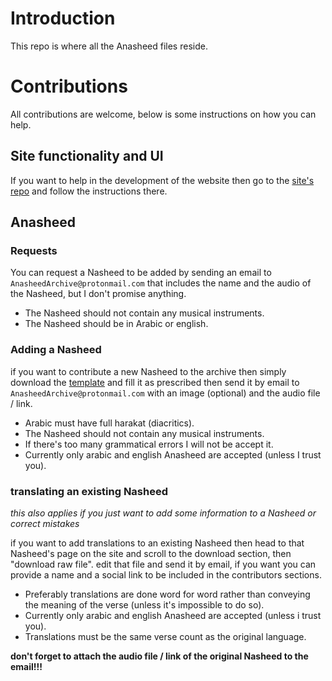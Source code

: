 # Introduction

This repo is where all the Anasheed files reside.

# Contributions

All contributions are welcome, below is some instructions on how you can help.

## Site functionality and UI

If you want to help in the development of the website then go to the [site's repo](https://github.com/AnasheedArchive/Site) and follow the instructions there.

## Anasheed

### Requests

You can request a Nasheed to be added by sending an email to `AnasheedArchive@protonmail.com` that includes the name and the audio of the Nasheed, but I don't promise anything.

- The Nasheed should not contain any musical instruments.
- The Nasheed should be in Arabic or english.

### Adding a Nasheed

if you want to contribute a new Nasheed to the archive then simply download the [template](https://raw.githubusercontent.com/AnasheedArchive/Anasheed/main/template.md) and fill it as prescribed then send it by email to `AnasheedArchive@protonmail.com` with an image (optional) and the audio file / link.

- Arabic must have full harakat (diacritics).
- The Nasheed should not contain any musical instruments.
- If there's too many grammatical errors I will not be accept it.
- Currently only arabic and english Anasheed are accepted (unless I trust you).

### translating an existing Nasheed

*this also applies if you just want to add some information to a Nasheed or correct mistakes*

if you want to add translations to an existing Nasheed then head to that Nasheed's page on the site and scroll to the download section, then "download raw file".
edit that file and send it by email, if you want you can provide a name and a social link to be included in the contributors sections.

- Preferably translations are done word for word rather than conveying the meaning of the verse (unless it's impossible to do so).
- Currently only arabic and english Anasheed are accepted (unless i trust you).
- Translations must be the same verse count as the original language.

**don't forget to attach the audio file / link of the original Nasheed to the email!!!**
